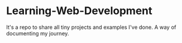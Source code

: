 #  Learning-Web-Development

It's a repo to share all tiny projects and examples I've done. A way of documenting my journey.
